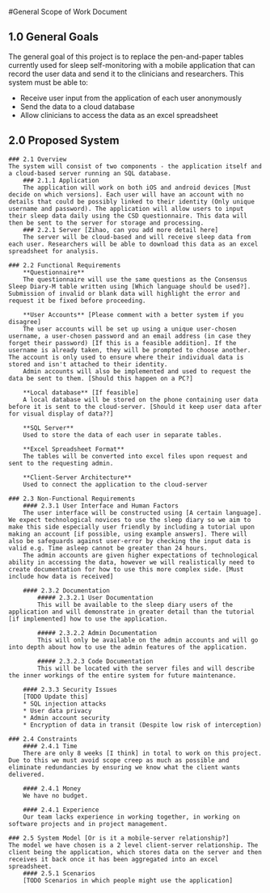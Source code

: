 #General Scope of Work Document

## 1.0 General Goals
The general goal of this project is to replace the pen-and-paper tables currently used for sleep self-monitoring with a mobile application that can record the user data and send it to the clinicians and researchers.
This system must be able to:
* Receive user input from the application of each user anonymously
* Send the data to a cloud database
* Allow clinicians to access the data as an excel spreadsheet

## 2.0 Proposed System
	### 2.1 Overview
	The system will consist of two components - the application itself and a cloud-based server running an SQL database.
		### 2.1.1 Application
		The application will work on both iOS and android devices [Must decide on which versions]. Each user will have an account with no details that could be possibly linked to their identity (Only unique username and password). The application will allow users to input their sleep data daily using the CSD questionnaire. This data will then be sent to the server for storage and processing.
		### 2.2.1 Server [Zihao, can you add more detail here]
		The server will be cloud-based and will receive sleep data from each user. Researchers will be able to download this data as an excel spreadsheet for analysis.
	
	### 2.2 Functional Requirements
		**Questionnaire**
		The questionnaire will use the same questions as the Consensus Sleep Diary-M table written using [Which language should be used?]. Submission of invalid or blank data will highlight the error and request it be fixed before proceeding.
		
		**User Accounts** [Please comment with a better system if you disagree]
		The user accounts will be set up using a unique user-chosen username, a user-chosen password and an email address (in case they forget their password) [If this is a feasible addition]. If the username is already taken, they will be prompted to choose another. The account is only used to ensure where their individual data is stored and isn't attached to their identity.
		Admin accounts will also be implemented and used to request the data be sent to them. [Should this happen on a PC?]
		
		**Local database** [If feasible]
		A local database will be stored on the phone containing user data before it is sent to the cloud-server. [Should it keep user data after for visual display of data??]
		
		**SQL Server**
		Used to store the data of each user in separate tables.
		
		**Excel Spreadsheet Format**
		The tables will be converted into excel files upon request and sent to the requesting admin.
		
		**Client-Server Architecture**
		Used to connect the application to the cloud-server
		
	### 2.3 Non-Functional Requirements
		#### 2.3.1 User Interface and Human Factors
		The user interface will be constructed using [A certain language]. We expect technological novices to use the sleep diary so we aim to make this side especially user friendly by including a tutorial upon making an account [if possible, using example answers]. There will also be safeguards against user-error by checking the input data is valid e.g. Time asleep cannot be greater than 24 hours.
		The admin accounts are given higher expectations of technological ability in accessing the data, however we will realistically need to create documentation for how to use this more complex side. [Must include how data is received]
		
		#### 2.3.2 Documentation
			##### 2.3.2.1 User Documentation
			This will be available to the sleep diary users of the application and will demonstrate in greater detail than the tutorial [if implemented] how to use the application.
			
			##### 2.3.2.2 Admin Documentation
			This will only be available on the admin accounts and will go into depth about how to use the admin features of the application.
			
			##### 2.3.2.3 Code Documentation
			This will be located with the server files and will describe the inner workings of the entire system for future maintenance.
		
		#### 2.3.3 Security Issues
		[TODO Update this]
		* SQL injection attacks
		* User data privacy
		* Admin account security
		* Encryption of data in transit (Despite low risk of interception)
		
	### 2.4 Constraints
		#### 2.4.1 Time
		There are only 8 weeks [I think] in total to work on this project. Due to this we must avoid scope creep as much as possible and eliminate redundancies by ensuring we know what the client wants delivered.
		
		#### 2.4.1 Money
		We have no budget.
		
		#### 2.4.1 Experience
		Our team lacks experience in working together, in working on software projects and in project management.
	
	### 2.5 System Model [Or is it a mobile-server relationship?]
	The model we have chosen is a 2 level client-server relationship. The client being the application, which stores data on the server and then receives it back once it has been aggregated into an excel spreadsheet.
		#### 2.5.1 Scenarios
		[TODO Scenarios in which people might use the application]